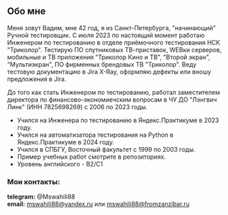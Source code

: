 ## Обо мне

Меня зовут Вадим, мне 42 год, я из Санкт-Петербурга, "начинающий" Ручной тестировщик. C июля 2023 по настоящий момент работаю Инженером
по тестированию в отделе приёмочного тестирования НСК "Триколор". Тестирую ПО спутниковых ТВ-приставок, WEBки серверов, мобильные и ТВ приложения "Триколор Кино и ТВ", "Второй экран", "Мультиэкран", ПО фирменных брендовых ТВ "Триколор". Веду тестовую документацию в Jira X-Ray, оформляю дефекты или вношу предложения в Jira.  

До того как стать Инженером по тестированию, работал заместителем директора по финансово-экономиечским вопросам в ЧУ ДО "Лэнгвич Линк" (ИНН 7825698269) с 2006 по 2023 годы.

* Учился на Инженера по тестированию в Яндекс.Практикуме в 2023 году.  
* Учился на автоматизатора тестирования на Python  в Яндекс.Практикуме в 2024 году.
* Учился в СПБГУ, Восточный факультет с 1999 по 2003 годы.  
* Пример учебных работ смотрите в репозиториях.
* Уровень английского - B2/C1

### Мои контакты:

**telegram:** @Mswahili88 <br>
**email:** mswahili88@yandex.ru или mswahili88@fromzanzibar.ru
